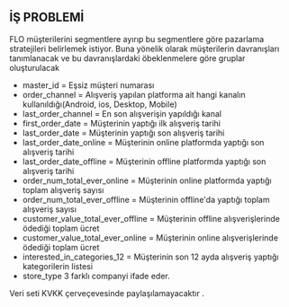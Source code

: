 ## İŞ PROBLEMİ

FLO müşterilerini segmentlere ayırıp bu segmentlere göre pazarlama stratejileri
belirlemek istiyor. Buna yönelik olarak müşterilerin davranışları tanımlanacak 
ve bu davranışlardaki öbeklenmelere göre gruplar oluşturulacak

 - master_id = Eşsiz müşteri numarası
 - order_channel =  Alışveriş yapılan platforma ait hangi kanalın kullanıldığı(Android, ios, Desktop, Mobile)
 - last_order_channel = En son alışverişin yapıldığı kanal
 - first_order_date = Müşterinin yaptığı ilk alışveriş tarihi
 - last_order_date = Müşterinin yaptığı son alışveriş tarihi
 - last_order_date_online = Müşterinin online platformda yaptığı son alışveriş tarihi
 - last_order_date_offline = Müşterinin offline platformda yaptığı son alışveriş tarihi
 - order_num_total_ever_online = Müşterinin online platformda yaptığı toplam alışveriş sayısı
 - order_num_total_ever_offline = Müşterinin offline'da yaptığı toplam alışveriş sayısı
 - customer_value_total_ever_offline = Müşterinin offline alışverişlerinde ödediği toplam ücret
 - customer_value_total_ever_online = Müşterinin online alışverişlerinde ödediği toplam ücret
 - interested_in_categories_12 = Müşterinin son 12 ayda alışveriş yaptığı kategorilerin listesi
 - store_type 3 farklı companyi ifade eder.

 Veri seti KVKK çerveçevesinde paylaşılamayacaktır .